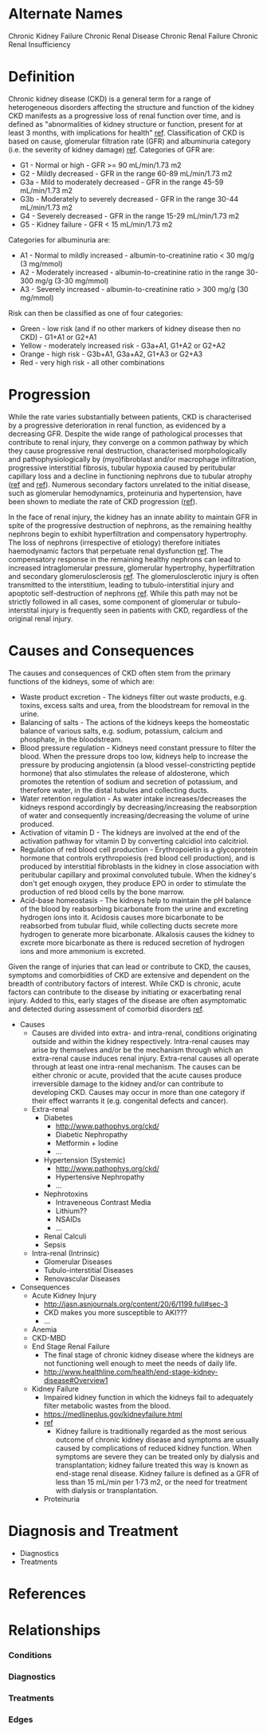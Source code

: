 # Alternate Names

Chronic Kidney Failure
Chronic Renal Disease
Chronic Renal Failure
Chronic Renal Insufficiency

# Definition

Chronic kidney disease (CKD) is a general term for a range of heterogeneous disorders affecting the structure and function of the kidney CKD manifests as a progressive loss of renal function over time, and is defined as "abnormalities of kidney structure or function, present for at least 3 months, with implications for health" [ref][KDIGO2012]. Classification of CKD is based on cause, glomerular filtration rate (GFR) and albuminuria category (i.e. the severity of kidney damage) [ref][KDIGO2012]. Categories of GFR are:

- G1 - Normal or high - GFR >= 90 mL/min/1.73 m2
- G2 - Mildly decreased - GFR in the range 60-89 mL/min/1.73 m2
- G3a - Mild to moderately decreased - GFR in the range 45-59 mL/min/1.73 m2
- G3b - Moderately to severely decreased - GFR in the range 30-44 mL/min/1.73 m2
- G4 - Severely decreased - GFR in the range 15-29 mL/min/1.73 m2
- G5 - Kidney failure - GFR < 15 mL/min/1.73 m2

Categories for albuminuria are:

- A1 - Normal to mildly increased - albumin-to-creatinine ratio < 30 mg/g (3 mg/mmol)
- A2 - Moderately increased - albumin-to-creatinine ratio in the range 30-300 mg/g (3-30 mg/mmol)
- A3 - Severely increased - albumin-to-creatinine ratio > 300 mg/g (30 mg/mmol)

Risk can then be classified as one of four categories:

- Green - low risk (and if no other markers of kidney disease then no CKD) - G1+A1 or G2+A1
- Yellow - moderately increased risk - G3a+A1, G1+A2 or G2+A2
- Orange - high risk - G3b+A1, G3a+A2, G1+A3 or G2+A3
- Red - very high risk - all other combinations

# Progression

While the rate varies substantially between patients, CKD is characterised by a progressive deterioration in renal function, as evidenced by a decreasing GFR. Despite the wide range of pathological processes that contribute to renal injury, they converge on a common pathway by which they cause progressive renal destruction, characterised morphologically and pathophysiologically by (myo)fibroblast and/or macrophage infiltration, progressive interstitial fibrosis, tubular hypoxia caused by peritubular capillary loss and a decline in functioning nephrons due to tubular atrophy ([ref][EddyProgression] and [ref][YuProgression]). Numerous secondary factors unrelated to the initial disease, such as glomerular hemodynamics, proteinuria and hypertension, have been shown to mediate the rate of CKD progression ([ref][YuProgression]).

In the face of renal injury, the kidney has an innate ability to maintain GFR in spite of the progressive destruction of nephrons, as the remaining healthy nephrons begin to exhibit hyperfiltration and compensatory hypertrophy. The loss of nephrons (irrespective of etiology) therefore initiates haemodynamic factors that perpetuate renal dysfunction [ref][MetcalfeProgression]. The compensatory response in the remaining healthy nephrons can lead to increased intraglomerular pressure, glomerular hypertrophy, hyperfiltration and secondary glomerulosclerosis [ref][MetcalfeProgression]. The glomerulosclerotic injury is often transmitted to the interstitium, leading to tubulo-interstitial injury and apoptotic self-destruction of nephrons [ref][AbbateProgression]. While this path may not be strictly followed in all cases, some component of glomerular or tubulo-interstital injury is frequently seen in patients with CKD, regardless of the original renal injury.

# Causes and Consequences

The causes and consequences of CKD often stem from the primary functions of the kidneys, some of which are:

- Waste product excretion - The kidneys filter out waste products, e.g. toxins, excess salts and urea, from the bloodstream for removal in the urine.
- Balancing of salts - The actions of the kidneys keeps the homeostatic balance of various salts, e.g. sodium, potassium, calcium and phosphate, in the bloodstream.
- Blood pressure regulation - Kidneys need constant pressure to filter the blood. When the pressure drops too low, kidneys help to increase the pressure by producing angiotensin (a blood vessel-constricting peptide hormone) that also stimulates the release of aldosterone, which promotes the retention of sodium and secretion of potassium, and therefore water, in the distal tubules and collecting ducts.
- Water retention regulation - As water intake increases/decreases the kidneys respond accordingly by decreasing/increasing the reabsorption of water and consequently increasing/decreasing the volume of urine produced.
- Activation of vitamin D - The kidneys are involved at the end of the activation pathway for vitamin D by converting calcidiol into calcitriol.
- Regulation of red blood cell production - Erythropoietin is a glycoprotein hormone that controls erythropoiesis (red blood cell production), and is produced by interstitial fibroblasts in the kidney in close association with peritubular capillary and proximal convoluted tubule. When the kidney's don't get enough oxygen, they produce EPO in order to stimulate the production of red blood cells by the bone marrow.
- Acid-base homeostasis - The kidneys help to maintain the pH balance of the blood by reabsorbing bicarbonate from the urine and excreting hydrogen ions into it. Acidosis causes more bicarbonate to be reabsorbed from tubular fluid, while collecting ducts secrete more hydrogen to generate more bicarbonate. Alkalosis causes the kidney to excrete more bicarbonate as there is reduced secretion of hydrogen ions and more ammonium is excreted.

Given the range of injuries that can lead or contribute to CKD, the causes, symptoms and comorbidities of CKD are extensive and dependent on the breadth of contributory factors of interest. While CKD is chronic, acute factors can contribute to the disease by initiating or exacerbating renal injury. Added to this, early stages of the disease are often asymptomatic and detected during assessment of comorbid disorders [ref][LeveyCKD].

- Causes
    - Causes are divided into extra- and intra-renal, conditions originating outside and within the kidney respectively. Intra-renal causes may arise by themselves and/or be the mechanism through which an extra-renal cause induces renal injury. Extra-renal causes all operate through at least one intra-renal mechanism. The causes can be either chronic or acute, provided that the acute causes produce irreversible damage to the kidney and/or can contribute to developing CKD. Causes may occur in more than one category if their effect warrants it (e.g. congenital defects and cancer).
    - Extra-renal
        - Diabetes
            - http://www.pathophys.org/ckd/
            - Diabetic Nephropathy
            - Metformin + Iodine
            - ...
        - Hypertension (Systemic)
            - http://www.pathophys.org/ckd/
            - Hypertensive Nephropathy
            - ...
        - Nephrotoxins
            - Intraveneous Contrast Media
            - Lithium??
            - NSAIDs
            - ...
        - Renal Calculi
        - Sepsis
    - Intra-renal (Intrinsic)
        - Glomerular Diseases
        - Tubulo-interstitial Diseases
        - Renovascular Diseases
- Consequences
    - Acute Kidney Injury
        - http://jasn.asnjournals.org/content/20/6/1199.full#sec-3
        - CKD makes you more susceptible to AKI???
        - ...
    - Anemia
    - CKD-MBD
    - End Stage Renal Failure
        - The final stage of chronic kidney disease where the kidneys are not functioning well enough to meet the needs of daily life.
        - http://www.healthline.com/health/end-stage-kidney-disease#Overview1
    - Kidney Failure
        - Impaired kidney function in which the kidneys fail to adequately filter metabolic wastes from the blood.
        - https://medlineplus.gov/kidneyfailure.html
        - [ref][LeveyCKD]
            - Kidney failure is traditionally regarded as the most serious outcome of chronic kidney disease and symptoms are usually caused by complications of reduced kidney function. When symptoms are severe they can be treated only by dialysis and transplantation; kidney failure treated this way is known as end-stage renal disease. Kidney failure is defined as a GFR of less than 15 mL/min per 1·73 m2, or the need for treatment with dialysis or transplantation.
        - Proteinuria

# Diagnosis and Treatment

- Diagnostics
- Treatments

# References

[KDIGO2012]: http://www.kdigo.org/clinical_practice_guidelines/pdf/CKD/KDIGO_2012_CKD_GL.pdf "KDIGO Guidelines 2012"
[LeveyCKD]: http://www.sciencedirect.com/science/article/pii/S0140673611601785 "Chronic kidney disease"
[EddyProgression]: https://www.scribd.com/doc/306939098/8-Progression-in-Chronic-Kidney-Disease  "Progression in Chronic Kidney Disease"
[MetcalfeProgression]: http://ndt.oxfordjournals.org/content/22/suppl_9/ix26.full  "How does early chronic kidney disease progress?"
[YuProgression]: http://archinte.jamanetwork.com/article.aspx?articleid=215760  "Progression of Chronic Renal Failure"
[AbbateProgression]: http://jasn.asnjournals.org/content/17/11/2974.full "How Does Proteinuria Cause Progressive Renal Damage?"
[RusterProteinuria]: http://jasn.asnjournals.org/content/17/11/2985.full#sec-5 "Renin-Angiotensin-Aldosterone System and Progression of Renal Disease"

# Relationships

### Conditions

### Diagnostics

### Treatments

### Edges